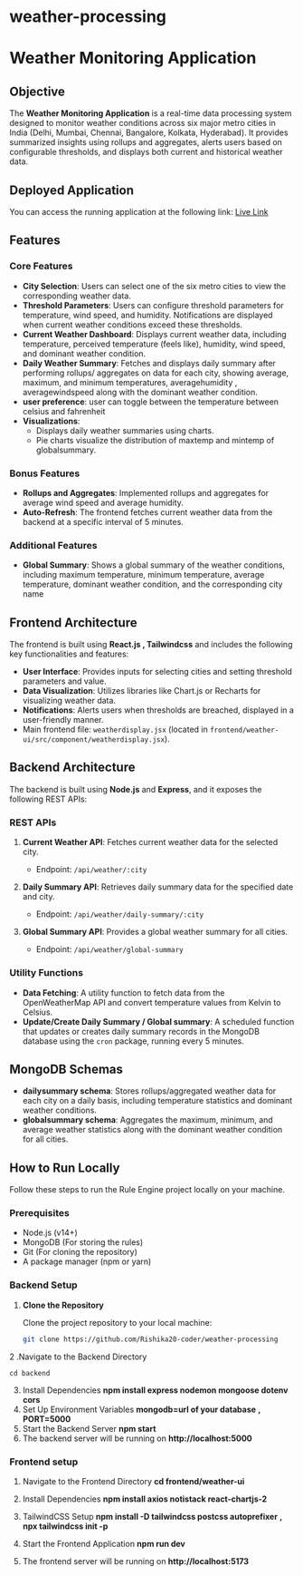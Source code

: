 # weather-processing
# Weather Monitoring Application

## Objective

The **Weather Monitoring Application** is a real-time data processing system designed to monitor weather conditions across six major metro cities in India (Delhi, Mumbai, Chennai, Bangalore, Kolkata, Hyderabad). It provides summarized insights using rollups and aggregates, alerts users based on configurable thresholds, and displays both current and historical weather data.

## Deployed Application

You can access the  running application at the following link: [Live Link](https://weather-processing-frontend.vercel.app/) 

## Features

### Core Features
- **City Selection**: Users can select one of the six metro cities to view the corresponding weather data.
- **Threshold Parameters**: Users can configure threshold parameters for temperature, wind speed, and humidity. Notifications are displayed when current weather conditions exceed these thresholds.
- **Current Weather Dashboard**: Displays current weather data, including temperature, perceived temperature (feels like), humidity, wind speed, and dominant weather condition.
- **Daily Weather Summary**: Fetches and displays daily summary after performing rollups/ aggregates on  data for each city, showing average, maximum, and minimum temperatures, averagehumidity , averagewindspeed along with the dominant weather condition.
- **user preference**: user can toggle between the temperature between celsius and fahrenheit
- **Visualizations**: 
  - Displays daily weather summaries using charts.
  - Pie charts visualize the distribution of maxtemp and mintemp of globalsummary.

### Bonus Features
- **Rollups and Aggregates**: Implemented rollups and aggregates for average wind speed and average humidity.
- **Auto-Refresh**: The frontend fetches current weather data from the backend at a specific interval of 5 minutes.


### Additional Features
-  **Global Summary**: Shows a global summary of the weather conditions, including maximum temperature, minimum temperature, average temperature, dominant weather condition, and the corresponding city name

## Frontend Architecture

The frontend is built using **React.js , Tailwindcss** and includes the following key functionalities and features:
- **User Interface**: Provides inputs for selecting cities and setting threshold parameters and value.
- **Data Visualization**: Utilizes libraries like Chart.js or Recharts for visualizing weather data.
- **Notifications**: Alerts users when thresholds are breached, displayed in a user-friendly manner.
- Main frontend file: `weatherdisplay.jsx` (located in `frontend/weather-ui/src/component/weatherdisplay.jsx`).

## Backend Architecture

The backend is built using **Node.js** and **Express**, and it exposes the following REST APIs:

### REST APIs
1. **Current Weather API**: Fetches current weather data for the selected city.
   - Endpoint: `/api/weather/:city`
   
2. **Daily Summary API**: Retrieves daily summary data for the specified date and city.
   - Endpoint: `/api/weather/daily-summary/:city`
   
3. **Global Summary API**: Provides a global weather summary for all cities.
   - Endpoint: `/api/weather/global-summary`

### Utility Functions
- **Data Fetching**: A utility function to fetch data from the OpenWeatherMap API and convert temperature values from Kelvin to Celsius.
- **Update/Create Daily Summary / Global summary**: A scheduled function that updates or creates daily summary records in the MongoDB database using the `cron` package, running every 5 minutes.

## MongoDB Schemas
- **dailysummary schema**:  Stores rollups/aggregated weather data for each city on a daily basis, including temperature statistics and dominant weather conditions.
- **globalsummary schema**: Aggregates the maximum, minimum, and average weather statistics along with the dominant weather condition for all cities.


## How to Run Locally

Follow these steps to run the Rule Engine project locally on your machine.

### Prerequisites

- Node.js (v14+)
- MongoDB (For storing the rules)
- Git (For cloning the repository)
- A package manager (npm or yarn)

### Backend Setup

1. **Clone the Repository**

   Clone the project repository to your local machine:

   ```bash
   git clone https://github.com/Rishika20-coder/weather-processing
2 .Navigate to the Backend Directory

    cd backend
3. Install Dependencies
   **npm install express nodemon mongoose dotenv cors**
4. Set Up Environment Variables
   **mongodb=url of your database**
    **,  PORT=5000**
5. Start the Backend Server
   **npm start**
6. The backend server will be running on **http://localhost:5000**
### Frontend setup
1. Navigate to the Frontend Directory
   **cd frontend/weather-ui**

2. Install Dependencies
   **npm install axios notistack react-chartjs-2**
3. TailwindCSS Setup
   **npm install -D tailwindcss postcss autoprefixer**
   **,  npx tailwindcss init -p**
4. Start the Frontend Application
    **npm run dev**
5.  The frontend server will be running on **http://localhost:5173**


